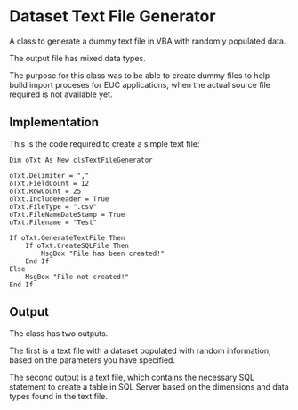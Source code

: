# Dataset Text File Generator
A class to generate a dummy text file in VBA with randomly populated data.

The output file has mixed data types. 

The purpose for this class was to be able to create dummy files to help build import proceses for EUC applications,
when the actual source file required is not available yet.

## Implementation

This is the code required to create a simple text file:

    Dim oTxt As New clsTextFileGenerator
    
    oTxt.Delimiter = ","
    oTxt.FieldCount = 12
    oTxt.RowCount = 25
    oTxt.IncludeHeader = True
    oTxt.FileType = ".csv"
    oTxt.FileNameDateStamp = True
    oTxt.Filename = "Test"
    
    If oTxt.GenerateTextFile Then
        If oTxt.CreateSQLFile Then
            MsgBox "File has been created!"
        End If
    Else
        MsgBox "File not created!"
    End If

## Output

The class has two outputs. 

The first is a text file with a dataset populated with random information, based on the parameters you have specified.

The second output is a text file, which contains the necessary SQL statement to create a table in SQL Server based on the dimensions and data types found in the text file.

